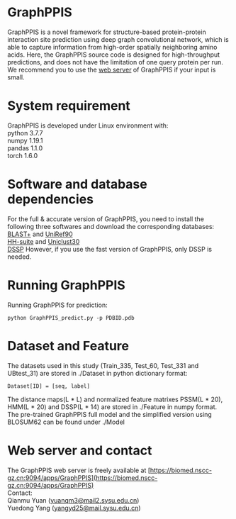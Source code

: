 # GraphPPIS  
GraphPPIS is a novel framework for structure-based protein-protein interaction site prediction using deep graph convolutional network, which is able to capture information from high-order spatially neighboring amino acids. Here, the GraphPPIS source code is designed for high-throughput predictions, and does not have the limitation of one query protein per run. We recommend you to use the [web server](https://biomed.nscc-gz.cn:9094/apps/GraphPPIS) of GraphPPIS if your input is small.

# System requirement  
GraphPPIS is developed under Linux environment with:  
python  3.7.7  
numpy  1.19.1  
pandas  1.1.0  
torch  1.6.0  

# Software and database dependencies  
For the full & accurate version of GraphPPIS, you need to install the following three softwares and download the corresponding databases:  
[BLAST+](https://ftp.ncbi.nlm.nih.gov/blast/executables/blast+/LATEST/) and [UniRef90](https://www.uniprot.org/downloads)  
[HH-suite](https://github.com/soedinglab/hh-suite) and [Uniclust30]("https://uniclust.mmseqs.com/")  
[DSSP](https://github.com/cmbi/dssp)
However, if you use the fast version of GraphPPIS, only DSSP is needed.

# Running GraphPPIS  
Running GraphPPIS for prediction:  
```
python GraphPPIS_predict.py -p PDBID.pdb
```

# Dataset and Feature  
The datasets used in this study (Train_335, Test_60, Test_331 and UBtest_31) are stored in ./Dataset in python dictionary format:  
```
Dataset[ID] = [seq, label]
```
The distance maps(L * L) and normalized feature matrixes PSSM(L * 20), HMM(L * 20) and DSSP(L * 14) are stored in ./Feature in numpy format.  
The pre-trained GraphPPIS full model and the simplified version using BLOSUM62 can be found under ./Model  

# Web server and contact  
The GraphPPIS web server is freely available at [https://biomed.nscc-gz.cn:9094/apps/GraphPPIS](https://biomed.nscc-gz.cn:9094/apps/GraphPPIS)  
Contact:  
Qianmu Yuan (yuanqm3@mail2.sysu.edu.cn)  
Yuedong Yang (yangyd25@mail.sysu.edu.cn)

